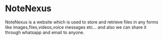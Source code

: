 # NoteNexus
NoteNexus is a website which is used to store and retrieve files in any forms like images,files,videos,voice messages etc... and also we can share it through whatsapp and email to anyone.

